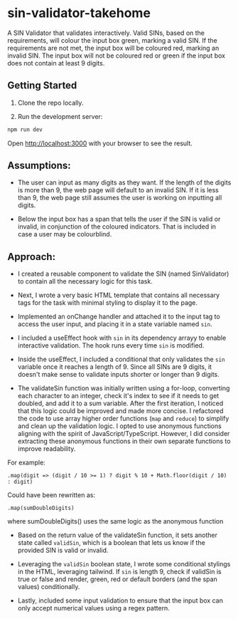 # sin-validator-takehome
A SIN Validator that validates interactively. Valid SINs, based on the requirements, will colour the input box green, marking a valid SIN. If the requirements are not met, the input box will be coloured red, marking an invalid SIN. The input box will not be coloured red or green if the input box does not contain at least 9 digits.

## Getting Started

1. Clone the repo locally.

2. Run the development server:

```bash
npm run dev
```

Open [http://localhost:3000](http://localhost:3000) with your browser to see the result.

## Assumptions:
- The user can input as many digits as they want. If the length of the digits is more than 9, the web page will default to an invalid SIN. If it is less than 9, the web page still assumes the user is working on inputting all digits.

- Below the input box has a span that tells the user if the SIN is valid or invalid, in conjunction of the coloured indicators. That is included in case a user may be colourblind.

## Approach:
- I created a reusable component to validate the SIN (named SinValidator) to contain all the necessary logic for this task.

- Next, I wrote a very basic HTML template that contains all necessary tags for the task with minimal styling to display it to the page.

- Implemented an onChange handler and attached it to the input tag to access the user input, and placing it in a state variable named `sin`.

- I included a useEffect hook with `sin` in its dependency arrayy to enable interactive validation. The hook runs every time `sin` is modified.

- Inside the useEffect, I included a conditional that only validates the `sin` variable once it reaches a length of 9. Since all SINs are 9 digits, it doesn't make sense to validate inputs shorter or longer than 9 digits.

- The validateSin function was initially written using a for-loop, converting each character to an integer, check it's index to see if it needs to get doubled, and add it to a sum variable. After the first iteration, I noticed that this logic could be improved and made more concise. I refactored the code to use array higher order functions (`map` and `reduce`) to simplify and clean up the validation logic. I opted to use anonymous functions aligning with the spirit of JavaScript/TypeScript. However, I did consider extracting these anonymous functions in their own separate functions to improve readability. 

For example:

```
.map(digit => (digit / 10 >= 1) ? digit % 10 + Math.floor(digit / 10) : digit)
```

Could have been rewritten as:
```
.map(sumDoubleDigits)
```

where sumDoubleDigits() uses the same logic as the anonymous function

- Based on the return value of the validateSin function, it sets another state called `validSin`, which is a boolean that lets us know if the provided SIN is valid or invalid. 


- Leveraging the `validSin` boolean state, I wrote some conditional stylings in the HTML, leveraging tailwind. If `sin` is length 9, check if validSin is true or false and render, green, red or default borders (and the span values) conditionally.

- Lastly, included some input validation to ensure that the input box can only accept numerical values using a regex pattern.



